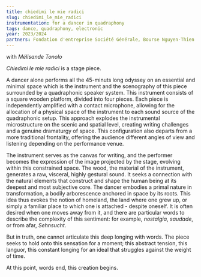 ```yaml
---
title: chiedimi le mie radici
slug: chiedimi_le_mie_radici
instrumentation: for a dancer in quadraphony
tags: dance, quadraphony, electronic
year: 2023/2024
partners: Fondation d'entreprise Société Générale, Bourse Nguyen-Thien Dao
---
```


with *Mélisande Tonolo*

*Chiedimi le mie radici* is a stage piece. 

A dancer alone performs all the 45-minuts long odyssey on an essential and minimal space which is the instrument and the scenography of this piece surrounded by a quadraphonic speaker system. This instrument consists of a square wooden platform, divided into four pieces. Each piece is independently amplified with a contact microphone, allowing for the allocation of a physical space of the instrument to each sound source of the quadraphonic setup. This approach explodes the instrumental microstructure on the scenic and spatial level, creating writing challenges and a genuine dramaturgy of space. This configuration also departs from a more traditional frontality, offering the audience different angles of view and listening depending on the performance venue.

The instrument serves as the canvas for writing, and the performer becomes the expression of the image projected by the stage, evolving within this constrained space. The wood, the material of the instrument, generates a raw, visceral, highly gestural sound. It seeks a connection with the natural elements that construct and shape the human being at its deepest and most subjective core. The dancer embodies a primal nature in transformation, a bodily arborescence anchored in space by its roots. This idea thus evokes the notion of homeland, the land where one grew up, or simply a familiar place to which one is attached - despite oneself. It is often desired when one moves away from it, and there are particular words to describe the complexity of this sentiment: for example, *nostalgia*, *saudade*, or from afar, *Sehnsucht*.

But in truth, one cannot articulate this deep longing with words. The piece seeks to hold onto this sensation for a moment; this abstract tension, this languor, this constant longing for an ideal that struggles against the weight of time.

At this point, words end, this creation begins.
